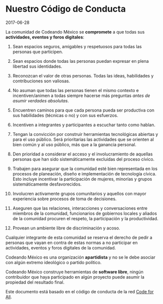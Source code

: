 # Nuestro Código de Conducta #
2017-06-28

La comunidad de Codeando México se **compromete** a que todas sus **actividades, eventos y foros digitales**:

1. Sean espacios seguros, amigables y respetuosos para todas las personas que participen.

2. Sean espacios donde todas las personas puedan expresar en plena libertad sus identidades.
3. Reconozcan el valor de otras personas. Todas las ideas, habilidades y contribuciones son valiosas.
4. No asuman que todas las personas tienen el mismo contexto e incentiven/animen a todas siempre hacerse más preguntas *antes de asumir verdades absolutas*. 
5. Encuentren caminos para que cada persona pueda ser productiva con sus habilidades (técnicas o no) y con sus esfuerzos. 
6. Incentiven a integrantes y participantes a escuchar tanto como hablan.
7. Tengan la convicción por construir herramientas tecnológicas abiertas y para el uso público. Será prioritarias las actividades que se orienten al bien común y al uso público, más que a la ganancia personal.
8. Den prioridad a considerar el acceso y el involucramiento de aquellas personas que han sido sistemáticamente excluidas del proceso cívico.
9. Trabajen para asegurar que la comunidad esté bien representada en los procesos de planeación, diseño e implementación de tecnología cívica. Esto incluye incentivar la participación de mujeres, minorías y grupos sistemáticamente desfavorecidos.
10. Involucren activamente grupos comunitarios y aquellos con mayor experiencia sobre procesos de toma de decisiones.
11. Aseguren que las relaciones, interacciones y conversaciones entre miembros de la comunidad, funcionarios de gobiernos locales y aliados de la comunidad procuren el respeto, la participación y la productividad.
12. Provean un ambiente libre de discriminación y acoso.

Cualquier integrante de esta comunidad se reserva el derecho de pedir a personas que vayan en contra de estas normas a no participar en actividades, eventos y foros digitales de la comunidad. 

Codeando México es una organización **apartidista** y no se le debe asociar con algún extremo ideológico o partido político.

Codeando México construye herramientas de **software libre**, ningún contribuidor que haya participado en algún proyecto puede asumir la propiedad del resultado final. 

Este documento está basado en el código de conducta de la red [Code for All](https://codeforall.org/2017/04/01/code-of-conduct/).

